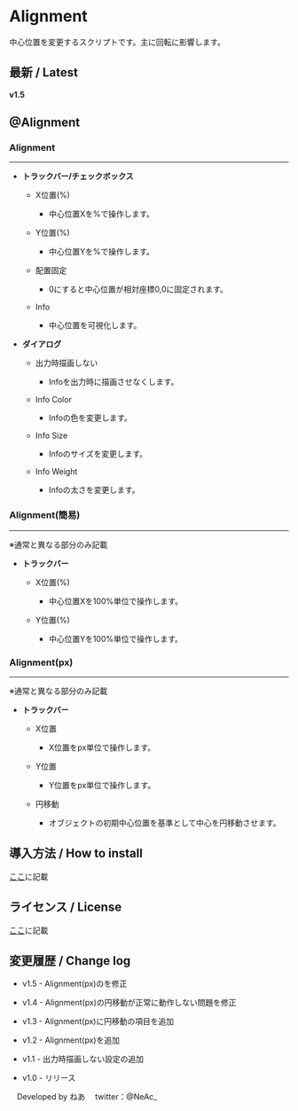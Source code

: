 
# Alignment

中心位置を変更するスクリプトです。主に回転に影響します。

## 最新 / Latest

**v1.5**


## @Alignment

### Alignment

---

- **トラックバー/チェックボックス**

	- X位置(%)
		- 中心位置Xを%で操作します。

	- Y位置(%)
		- 中心位置Yを%で操作します。

	- 配置固定
		- 0にすると中心位置が相対座標0,0に固定されます。

	- Info
		- 中心位置を可視化します。

- **ダイアログ**

	- 出力時描画しない
		- Infoを出力時に描画させなくします。

	- Info Color
		- Infoの色を変更します。

	- Info Size
		- Infoのサイズを変更します。

	- Info Weight
		- Infoの太さを変更します。




### Alignment(簡易)

---

※通常と異なる部分のみ記載

- **トラックバー**

	- X位置(%)
		- 中心位置Xを100%単位で操作します。

	- Y位置(%)
		- 中心位置Yを100%単位で操作します。



### Alignment(px)

---

※通常と異なる部分のみ記載

- **トラックバー**

	- X位置
		- X位置をpx単位で操作します。

	- Y位置
		- Y位置をpx単位で操作します。

	- 円移動
		- オブジェクトの初期中心位置を基準として中心を円移動させます。


## 導入方法 / How to install

[ここ](https://github.com/nea-c/AviUtl-Scripts/blob/dev/README.md)に記載

## ライセンス / License

[ここ](https://github.com/nea-c/AviUtl-Scripts/blob/master/LICENSE)に記載

## 変更履歴 / Change log

- v1.5 - Alignment(px)のを修正

- v1.4 - Alignment(px)の円移動が正常に動作しない問題を修正

- v1.3 - Alignment(px)に円移動の項目を追加

- v1.2 - Alignment(px)を追加

- v1.1 - 出力時描画しない設定の追加

- v1.0 - リリース


　Developed by ねあ
　twitter：@NeAc_